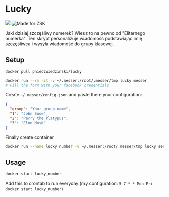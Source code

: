 # Lucky

[![](https://images.microbadger.com/badges/image/pniedzwiedzinski/lucky.svg)](https://microbadger.com/images/pniedzwiedzinski/lucky "Get your own image badge on microbadger.com")
![Made for ZSK](http://zsk.poznan.pl/templates/zsk2013/images/logo.png "ZSK Logo")

Jaki dzisiaj szczęśliwy numerek? Wiesz to na pewno od "Elitarnego numerka".
Ten skrypt personalizuje wiadomość podstawiając imię szczęśliwca i wysyła
wiadomość do grupy klasowej.

## Setup

```bash
docker pull pniedzwiedzinski/lucky

docker run --rm -it -v ~/.messer:/root/.messer/tmp lucky messer
# Fill the form with your facebook credentials
```

Create `~/.messer/config.json` and paste there your configuration:

```json
{
  "group": "Your group name",
  "1": "John Snow",
  "2": "Perry the Platypus",
  "3": "Elon MusK"
}
```

Finally create container

```bash
docker run --name lucky_number -v ~/.messer:/root/.messer/tmp lucky send_lucky_number.sh
```

## Usage

```bash
docker start lucky_number
```

Add this to crontab to run everyday (my configuration: `5 7 * * Mon-Fri docker start lucky_number`)
